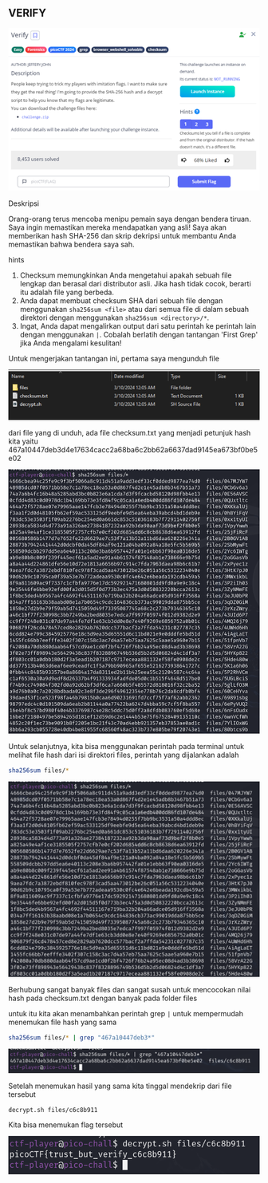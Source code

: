 ## VERIFY

![Verify](../../AssetImage/Picture1.png)

Deskripsi

Orang-orang terus mencoba menipu pemain saya dengan bendera tiruan. Saya ingin memastikan mereka mendapatkan yang asli! Saya akan memberikan hash SHA-256 dan skrip dekripsi untuk membantu Anda memastikan bahwa bendera saya sah.

hints
1.	Checksum memungkinkan Anda mengetahui apakah sebuah file lengkap dan berasal dari distributor asli. Jika hash tidak cocok, berarti itu adalah file yang berbeda.
2.	Anda dapat membuat checksum SHA dari sebuah file dengan menggunakan `sha256sum <file>` atau dari semua file di dalam sebuah direktori dengan menggunakan `sha256sum <directory>/*`.
3.	Ingat, Anda dapat mengalirkan output dari satu perintah ke perintah lain dengan menggunakan `|`. Cobalah berlatih dengan tantangan 'First Grep' jika Anda mengalami kesulitan!


Untuk mengerjakan tantangan ini, pertama saya mengunduh file 

![Verify](../../AssetImage/Picture2.png)

dari file yang di unduh, ada file checksum.txt yang menjadi petunjuk hash kita yaitu 467a10447deb3d4e17634cacc2a68ba6c2bb62a6637dad9145ea673bf0be5e02

![Verify](../../AssetImage/image.png)

Untuk selanjutnya, kita bisa menggunakan perintah pada terminal untuk melihat file hash dari isi direktori files, perintah yang dijalankan adalah
```sh
sha256sum files/*
```

![Verify](../../AssetImage/Picture3.png)

Berhubung sangat banyak files dan sangat susah untuk mencocokan nilai hash pada checksum.txt dengan banyak pada folder files

untuk itu kita akan menambahkan perintah grep `|` untuk mempermudah menemukan file hash yang sama

```sh
sha256sum files/* | grep "467a10447deb3*"
```

![Verify](../../AssetImage/Picture4.png)

Setelah menemukan hasil yang sama kita tinggal mendekrip dari file tersebut 

```sh
decrypt.sh files/c6c8b911
```
Kita bisa menemukan flag tersebut

![Verify](../../AssetImage/Picture5.png)
